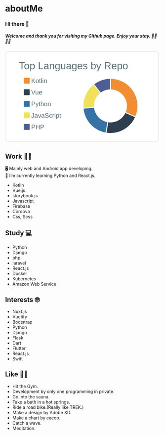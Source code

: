 # aboutMe

###  Hi there 👋

##### Welcome and thank you for visiting my Github page. Enjoy your stay. 🚴‍♂️ 🧖‍♂️


[![](https://raw.githubusercontent.com/soregashi-27/aboutMe/main/profile-summary-card-output/default/1-repos-per-language.svg)](https://github.com/vn7n24fzkq/github-profile-summary-cards)


## Work 💁‍♂️
🖥 Mainly web and Android app developing.\
🌱 I’m currently learning Python and React.js.

- Kotlin
- Vue.js
- storybook.js
- Javascript
- Firebase
- Cordova
- Css, Scss


## Study 💻
- Python
- Django
- php
- laravel
- React.js
- Docker
- Kubernetes
- Amazon Web Service


## Interests 🤓
- Nuxt.js
- Vuetify
- Bootstrap
- Python
- Django
- Flask
- Dart
- Flutter
- React.js
- Swift


## Like 🏋️‍♂️
- Hit the Gym.
- Development by only one programming in private.
- Go into the sauna.
- Take a bath in a hot springs.
- Ride a road bike.(Really like TREK.)
- Make a design by Adobe XD.
- Make a chart by cacoo.
- Catch a wave.
- Meditation.

